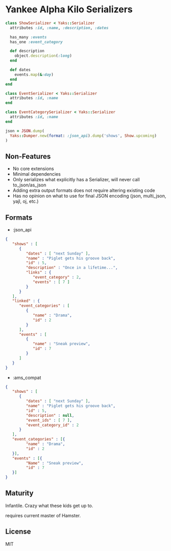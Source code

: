 # Yankee Alpha Kilo Serializers

```ruby
class ShowSerializer < Yaks::Serializer
  attributes :id, :name, :description, :dates

  has_many :events
  has_one :event_category

  def description
    object.description(:long)
  end

  def dates
    events.map(&:day)
  end
end

class EventSerializer < Yaks::Serializer
  attributes :id, :name
end

class EventCategorySerializer < Yaks::Serializer
  attributes :id, :name
end

json = JSON.dump(
  Yaks::Dumper.new(format: :json_api).dump('shows', Show.upcoming)
)
```

## Non-Features

* No core extensions
* Minimal dependencies
* Only serializes what explicitly has a Serializer, will never call to_json/as_json
* Adding extra output formats does not require altering existing code
* Has no opinion on what to use for final JSON encoding (json, multi_json, yajl, oj, etc.)

## Formats

* :json_api

```json
{
   "shows" : [
      {
         "dates" : [ "next Sunday" ],
         "name" : "Piglet gets his groove back",
         "id" : 5,
         "description" : "Once in a lifetime...",
         "links" : {
            "event_category" : 2,
            "events" : [ 7 ]
         }
      }
   ],
   "linked" : {
      "event_categories" : [
         {
            "name" : "Drama",
            "id" : 2
         }
      ],
      "events" : [
         {
            "name" : "Sneak preview",
            "id" : 7
         }
      ]
   }
}
```

* :ams_compat

```json
{
   "shows" : [
      {
         "dates" : [ "next Sunday" ],
         "name" : "Piglet gets his groove back",
         "id" : 5,
         "description" : null,
         "event_ids" : [ 7 ],
         "event_category_id" : 2
      }
   ],
   "event_categories" : [{
         "name" : "Drama",
         "id" : 2
   }],
   "events" : [{
         "Name" : "Sneak preview",
         "id" : 7
   }]
}
```

## Maturity

Infantile. Crazy what these kids get up to.

requires current master of Hamster.

## License

MIT
